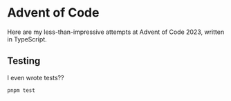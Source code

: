 # Advent of Code

Here are my less-than-impressive attempts at Advent of Code 2023, written in TypeScript.

## Testing

I even wrote tests??

```
pnpm test
```
